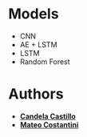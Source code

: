 # Models
- CNN
- AE + LSTM
- LSTM
- Random Forest

# Authors
- **[Candela Castillo](https://github.com/castillocande)**
- **[Mateo Costantini](https://github.com/MateoCostantini)**
